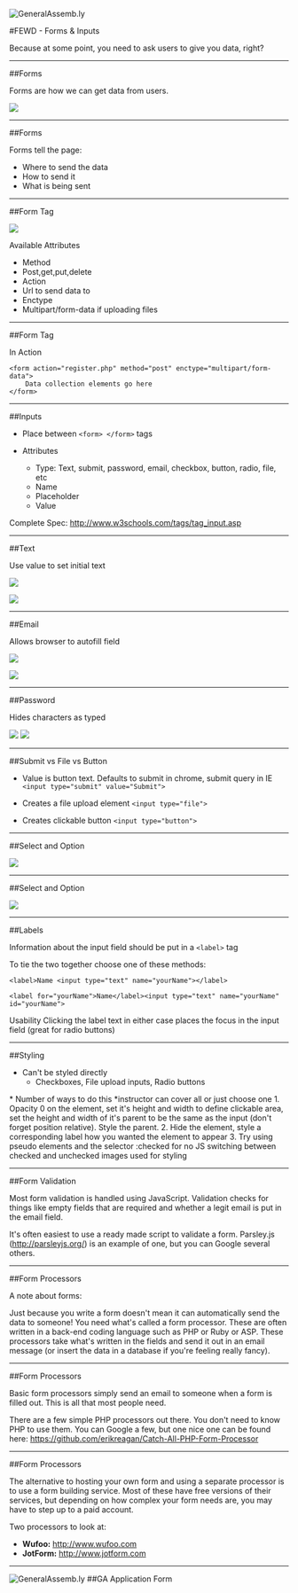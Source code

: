 ![GeneralAssemb.ly](../../img/icons/FEWD_Logo.png)

#FEWD - Forms & Inputs

Because at some point, you need to ask users to give you data, right?

---


##Forms

Forms are how we can get data from users.

![](../../img/unit_2/forms.png)

---

##Forms

Forms tell the page: 

*	Where to send the data
*	How to send it
*	What is being sent

---

##Form Tag

![](../../img/unit_2/form_tag.png)

Available Attributes

*	Method
*	Post,get,put,delete
*	Action
*	Url to send data to
*	Enctype
*	Multipart/form-data if uploading files

---


##Form Tag

In Action

```
<form action="register.php" method="post" enctype="multipart/form-data">
	Data collection elements go here
</form>
```

---

##Inputs

*	Place between ```<form> </form>``` tags

*	Attributes
	*	Type: Text, submit, password, email, checkbox, button, radio, file, etc
	*	Name
	*	Placeholder
	*	Value

Complete Spec: http://www.w3schools.com/tags/tag_input.asp

---


##Text

Use value to set initial text


![](../../img/unit_2/text.png)

![](../../img/unit_2/forms.png)

---

##Email

Allows browser to autofill field

![](../../img/unit_2/email_type.png)

![](../../img/unit_2/email.png)


---

##Password

Hides characters as typed

![](../../img/unit_2/password_type.png)
![](../../img/unit_2/password.png)

---

##Submit vs File vs Button

*	Value is button text. Defaults to submit in chrome, submit query in IE ```<input type="submit" value="Submit">```


*	Creates a file upload element ```<input type="file">```


*	Creates clickable button ```<input type="button">```

---

##Select and Option

![](../../img/unit_2/select.png)

---

##Select and Option

![](../../img/unit_2/select_type.png)

---

##Labels

Information about the input field should be put in a ```<label>``` tag

To tie the two together choose one of these methods:

```<label>Name <input type="text" name="yourName"></label>```

```<label for="yourName">Name</label><input type="text" name="yourName" id="yourName">```

<aside class="notes">
Usability
Clicking the label text in either case places the focus in the input field (great for radio buttons)
</aside>

---

##Styling

*	Can't be styled directly
	*	Checkboxes, File upload inputs, Radio buttons

<aside class="notes">
*	Number of ways to do this *instructor can cover all or just choose one
	1.	Opacity 0 on the element, set it's height and width to define clickable area, set the height and width of it's parent to be the same as the input (don't forget position relative). Style the parent.
	2.	Hide the element, style a corresponding label how you wanted the element to appear
	3.	Try using pseudo elements and the selector :checked for no JS switching between checked and unchecked images used for styling
</aside>

---


##Form Validation

Most form validation is handled using JavaScript. Validation checks for things like empty fields that are required and whether a legit email is put in the email field.

It's often easiest to use a ready made script to validate a form. Parsley.js (http://parsleyjs.org/) is an example of one, but you can Google several others.

---

##Form Processors

A note about forms:

Just because you write a form doesn't mean it can automatically send the data to someone! You need what's called a form processor. These are often written in a back-end coding language such as PHP or Ruby or ASP. These processors take what's written in the fields and send it out in an email message (or insert the data in a database if you're feeling really fancy).

---

##Form Processors

Basic form processors simply send an email to someone when a form is filled out. This is all that most people need.

There are a few simple PHP processors out there. You don't need to know PHP to use them. You can Google a few, but one nice one can be found here: https://github.com/erikreagan/Catch-All-PHP-Form-Processor

---

##Form Processors

The alternative to hosting your own form and using a separate processor is to use a form building service. Most of these have free versions of their services, but depending on how complex your form needs are, you may have to step up to a paid account.

Two processors to look at:

- **Wufoo:** http://www.wufoo.com
- **JotForm:** http://www.jotform.com

---

![GeneralAssemb.ly](../../img/icons/exercise_icon_md.png)
##GA Application Form
